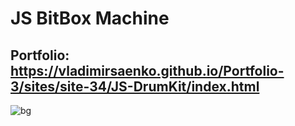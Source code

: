 # JS BitBox Machine

## Portfolio: https://vladimirsaenko.github.io/Portfolio-3/sites/site-34/JS-DrumKit/index.html

![bg](https://user-images.githubusercontent.com/56477695/174600433-676af311-801c-49de-930c-84febbd34fae.jpg)
